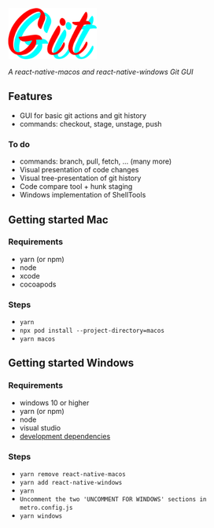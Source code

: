 <img src="./src/app/assets/images/gitgit-logo.png" width="180">

<i>A react-native-macos and react-native-windows Git GUI</i>

## Features

- GUI for basic git actions and git history
- commands: checkout, stage, unstage, push

### To do

- commands: branch, pull, fetch, ... (many more)
- Visual presentation of code changes
- Visual tree-presentation of git history
- Code compare tool + hunk staging
- Windows implementation of ShellTools

## Getting started Mac

### Requirements

- yarn (or npm)
- node
- xcode
- cocoapods

### Steps

- `yarn`
- `npx pod install --project-directory=macos`
- `yarn macos`

## Getting started Windows

### Requirements

- windows 10 or higher
- yarn (or npm)
- node
- visual studio
- <a href="https://microsoft.github.io/react-native-windows/docs/rnw-dependencies">development dependencies</a>

### Steps

- `yarn remove react-native-macos`
- `yarn add react-native-windows`
- `yarn`
- `Uncomment the two 'UNCOMMENT FOR WINDOWS' sections in metro.config.js`
- `yarn windows`
